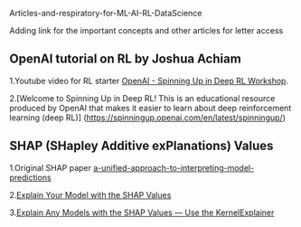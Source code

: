  Articles-and-respiratory-for-ML-AI-RL-DataScience
 
 Adding link for the important concepts and other articles for letter access

## OpenAI tutorial on RL by Joshua Achiam 

 1.Youtube video for RL starter [OpenAI - Spinning Up in Deep RL Workshop](https://www.youtube.com/watch?v=fdY7dt3ijgY).
 
 2.[Welcome to Spinning Up in Deep RL! This is an educational resource produced by OpenAI that makes it easier to learn about deep reinforcement learning (deep RL)] (https://spinningup.openai.com/en/latest/spinningup/)


## SHAP (SHapley Additive exPlanations) Values

 1.Original SHAP paper [a-unified-approach-to-interpreting-model-predictions](https://papers.nips.cc/paper/7062-a-unified-approach-to-interpreting-model-predictions.pdf)

 2.[Explain Your Model with the SHAP Values](https://towardsdatascience.com/explain-your-model-with-the-shap-values-bc36aac4de3d)

 3.[Explain Any Models with the SHAP Values — Use the KernelExplainer](https://papers.nips.cc/paper/7062-a-unified-approach-to-interpreting-model-predictions.pdf)
